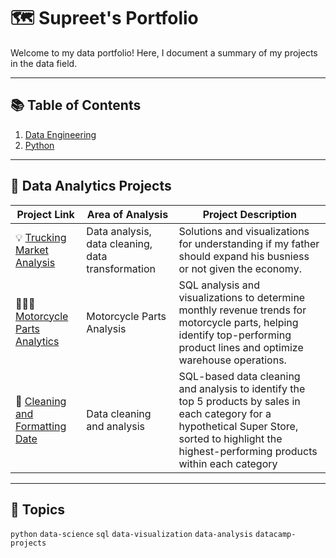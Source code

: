 # 🗺 Supreet's Portfolio
Welcome to my data portfolio! Here, I document a summary of my projects in the data field.

---

## 📚 Table of Contents
1. [Data Engineering](#data-analyst-projects)
3. [Python](#python)

---


## 📝 Data Analytics Projects
| Project Link | Area of Analysis | Project Description |
|--------------|------------------|----------------------|
| 💡 [Trucking Market Analysis](https://github.com/SupreetGha/trucking-market-analysis) | Data analysis, data cleaning, data transformation | Solutions and visualizations for understanding if my father should expand his busniess or not given the economy. |
| 👩🏻‍⚕️ [Motorcycle Parts Analytics](https://github.com/SupreetGha/analyzing-motorcycle-parts) | Motorcycle Parts Analysis | SQL analysis and visualizations to determine monthly revenue trends for motorcycle parts, helping identify top-performing product lines and optimize warehouse operations.|
| 🦠 [Cleaning and Formatting Date](https://github.com/SupreetGha/analyzing-motorcycle-parts/blob/main/README.md) | Data cleaning and analysis | SQL-based data cleaning and analysis to identify the top 5 products by sales in each category for a hypothetical Super Store, sorted to highlight the highest-performing products within each category |

---


## 📌 Topics
`python` `data-science` `sql` `data-visualization` `data-analysis` `datacamp-projects`

